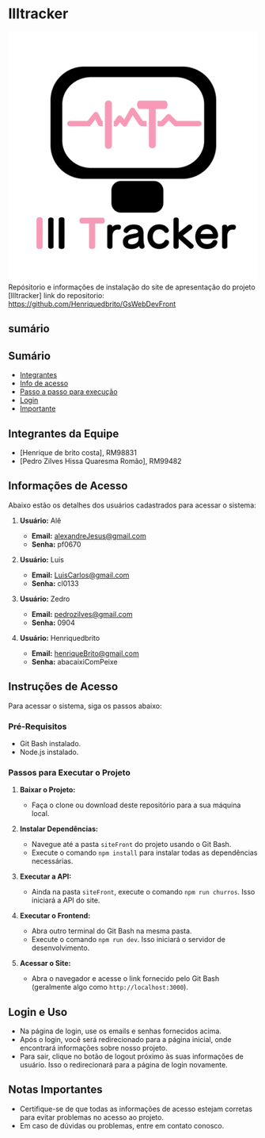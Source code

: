 # Illtracker
![Logoilltracker](illtrackerlogo.png)
Repósitorio e informações de instalação do site de apresentação do projeto [Illtracker]
link do repositorio: https://github.com/Henriquedbrito/GsWebDevFront


## sumário


## Sumário
- [Integrantes](#Integrantes-da-Equipe)
- [Info de acesso](#Informações-de-Acesso)
- [Passo a passo para execução](#Passos-para-Executar-o-projeto)
- [Login](#login-e-uso)
- [Importante](#notas-importantes)
## Integrantes da Equipe

- [Henrique de brito costa], RM98831
- [Pedro Zilves Hissa Quaresma Romão], RM99482

## Informações de Acesso

Abaixo estão os detalhes dos usuários cadastrados para acessar o sistema:

1. **Usuário:** Alê
   - **Email:** alexandreJesus@gmail.com
   - **Senha:** pf0670

2. **Usuário:** Luis
   - **Email:** LuisCarlos@gmail.com
   - **Senha:** cl0133

3. **Usuário:** Zedro
   - **Email:** pedrozilves@gmail.com
   - **Senha:** 0904

4. **Usuário:** Henriquedbrito
   - **Email:** henriqueBrito@gmail.com
   - **Senha:** abacaixiComPeixe
## Instruções de Acesso

Para acessar o sistema, siga os passos abaixo:

### Pré-Requisitos

- Git Bash instalado.
- Node.js instalado.

### Passos para Executar o Projeto

1. **Baixar o Projeto:**
   - Faça o clone ou download deste repositório para a sua máquina local.

2. **Instalar Dependências:**
   - Navegue até a pasta `siteFront` do projeto usando o Git Bash.
   - Execute o comando `npm install` para instalar todas as dependências necessárias.

3. **Executar a API:**
   - Ainda na pasta `siteFront`, execute o comando `npm run churros`. Isso iniciará a API do site.

4. **Executar o Frontend:**
   - Abra outro terminal do Git Bash na mesma pasta.
   - Execute o comando `npm run dev`. Isso iniciará o servidor de desenvolvimento.

5. **Acessar o Site:**
   - Abra o navegador e acesse o link fornecido pelo Git Bash (geralmente algo como `http://localhost:3000`).

## Login e Uso

- Na página de login, use os emails e senhas fornecidos acima.
- Após o login, você será redirecionado para a página inicial, onde encontrará informações sobre nosso projeto.
- Para sair, clique no botão de logout próximo às suas informações de usuário. Isso o redirecionará para a página de login novamente.

## Notas Importantes

- Certifique-se de que todas as informações de acesso estejam corretas para evitar problemas no acesso ao projeto.
- Em caso de dúvidas ou problemas, entre em contato conosco.



